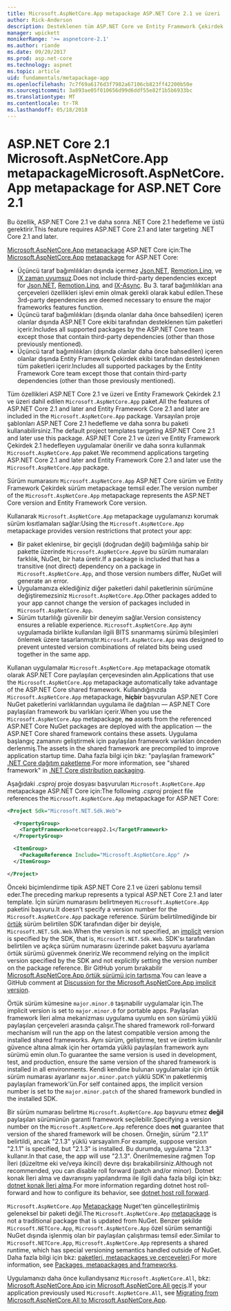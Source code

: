 ```yaml
---
title: Microsoft.AspNetCore.App metapackage ASP.NET Core 2.1 ve üzeri
author: Rick-Anderson
description: Desteklenen tüm ASP.NET Core ve Entity Framework Çekirdek paket Microsoft.AspNetCore.App metapackage içerir.
manager: wpickett
monikerRange: '>= aspnetcore-2.1'
ms.author: riande
ms.date: 09/20/2017
ms.prod: asp.net-core
ms.technology: aspnet
ms.topic: article
uid: fundamentals/metapackage-app
ms.openlocfilehash: 7c7f69a6176d3f7982a67106cb823ff42200b50e
ms.sourcegitcommit: 3a893ae05f010656d99d6ddf55e82f1b5b6933bc
ms.translationtype: MT
ms.contentlocale: tr-TR
ms.lasthandoff: 05/18/2018
---
```

# <a name="microsoftaspnetcoreapp-metapackage-for-aspnet-core-21"></a><span data-ttu-id="e432c-103">ASP.NET Core 2.1 Microsoft.AspNetCore.App metapackage</span><span class="sxs-lookup"><span data-stu-id="e432c-103">Microsoft.AspNetCore.App metapackage for ASP.NET Core 2.1</span></span>

<span data-ttu-id="e432c-104">Bu özellik, ASP.NET Core 2.1 ve daha sonra .NET Core 2.1 hedefleme ve üstü gerektirir.</span><span class="sxs-lookup"><span data-stu-id="e432c-104">This feature requires ASP.NET Core 2.1 and later targeting .NET Core 2.1 and later.</span></span>

<span data-ttu-id="e432c-105">[Microsoft.AspNetCore.App](https://www.nuget.org/packages/Microsoft.AspNetCore.App) [metapackage](/dotnet/core/packages#metapackages) ASP.NET Core için:</span><span class="sxs-lookup"><span data-stu-id="e432c-105">The [Microsoft.AspNetCore.App](https://www.nuget.org/packages/Microsoft.AspNetCore.App) [metapackage](/dotnet/core/packages#metapackages) for ASP.NET Core:</span></span>

* <span data-ttu-id="e432c-106">Üçüncü taraf bağımlılıkları dışında içermez [Json.NET](https://www.nuget.org/packages/Newtonsoft.Json/), [Remotion.Linq](https://www.nuget.org/packages/Remotion.Linq/), ve [IX zaman uyumsuz](https://www.nuget.org/packages/System.Interactive.Async/).</span><span class="sxs-lookup"><span data-stu-id="e432c-106">Does not include third-party dependencies except for [Json.NET](https://www.nuget.org/packages/Newtonsoft.Json/), [Remotion.Linq](https://www.nuget.org/packages/Remotion.Linq/), and [IX-Async](https://www.nuget.org/packages/System.Interactive.Async/).</span></span> <span data-ttu-id="e432c-107">Bu 3. taraf bağımlılıkları ana çerçeveleri özellikleri işlevi emin olmak gerekli olarak kabul edilen.</span><span class="sxs-lookup"><span data-stu-id="e432c-107">These 3rd-party dependencies are deemed necessary to ensure the major frameworks features function.</span></span>
* <span data-ttu-id="e432c-108">Üçüncü taraf bağımlılıkları (dışında olanlar daha önce bahsedilen) içeren olanlar dışında ASP.NET Core ekibi tarafından desteklenen tüm paketleri içerir.</span><span class="sxs-lookup"><span data-stu-id="e432c-108">Includes all supported packages by the ASP.NET Core team except those that contain third-party dependencies (other than those previously mentioned).</span></span>
* <span data-ttu-id="e432c-109">Üçüncü taraf bağımlılıkları (dışında olanlar daha önce bahsedilen) içeren olanlar dışında Entity Framework Çekirdek ekibi tarafından desteklenen tüm paketleri içerir.</span><span class="sxs-lookup"><span data-stu-id="e432c-109">Includes all supported packages by the Entity Framework Core team except those that contain third-party dependencies (other than those previously mentioned).</span></span>

<span data-ttu-id="e432c-110">Tüm özellikleri ASP.NET Core 2.1 ve üzeri ve Entity Framework Çekirdek 2.1 ve üzeri dahil edilen `Microsoft.AspNetCore.App` paket.</span><span class="sxs-lookup"><span data-stu-id="e432c-110">All the features of ASP.NET Core 2.1 and later and Entity Framework Core 2.1 and later are included in the `Microsoft.AspNetCore.App` package.</span></span> <span data-ttu-id="e432c-111">Varsayılan proje şablonları ASP.NET Core 2.1 hedefleme ve daha sonra bu paketi kullanabilirsiniz.</span><span class="sxs-lookup"><span data-stu-id="e432c-111">The default project templates targeting ASP.NET Core 2.1 and later use this package.</span></span> <span data-ttu-id="e432c-112">ASP.NET Core 2.1 ve üzeri ve Entity Framework Çekirdek 2.1 hedefleyen uygulamalar önerilir ve daha sonra kullanmak `Microsoft.AspNetCore.App` paket.</span><span class="sxs-lookup"><span data-stu-id="e432c-112">We recommend applications targeting ASP.NET Core 2.1 and later and Entity Framework Core 2.1 and later use the `Microsoft.AspNetCore.App` package.</span></span>

<span data-ttu-id="e432c-113">Sürüm numarasını `Microsoft.AspNetCore.App` ASP.NET Core sürüm ve Entity Framework Çekirdek sürüm metapackage temsil eder.</span><span class="sxs-lookup"><span data-stu-id="e432c-113">The version number of the `Microsoft.AspNetCore.App` metapackage represents the ASP.NET Core version and Entity Framework Core version.</span></span>

<span data-ttu-id="e432c-114">Kullanarak `Microsoft.AspNetCore.App` metapackage uygulamanızı korumak sürüm kısıtlamaları sağlar:</span><span class="sxs-lookup"><span data-stu-id="e432c-114">Using the `Microsoft.AspNetCore.App` metapackage provides version restrictions that protect your app:</span></span>

* <span data-ttu-id="e432c-115">Bir paket eklenirse, bir geçişli (doğrudan değil) bağımlılığa sahip bir pakette üzerinde `Microsoft.AspNetCore.App`ve bu sürüm numaraları farklılık, NuGet, bir hata üretir.</span><span class="sxs-lookup"><span data-stu-id="e432c-115">If a package is included that has a transitive (not direct) dependency on a package in `Microsoft.AspNetCore.App`, and those version numbers differ, NuGet will generate an error.</span></span>
* <span data-ttu-id="e432c-116">Uygulamanıza eklediğiniz diğer paketleri dahil paketlerinin sürümüne değiştiremezsiniz `Microsoft.AspNetCore.App`.</span><span class="sxs-lookup"><span data-stu-id="e432c-116">Other packages added to your app cannot change the version of packages included in `Microsoft.AspNetCore.App`.</span></span>
* <span data-ttu-id="e432c-117">Sürüm tutarlılığı güvenilir bir deneyim sağlar.</span><span class="sxs-lookup"><span data-stu-id="e432c-117">Version consistency ensures a reliable experience.</span></span> <span data-ttu-id="e432c-118">`Microsoft.AspNetCore.App` aynı uygulamada birlikte kullanılan ilgili BITS sınanmamış sürümü bileşimleri önlemek üzere tasarlanmıştır.</span><span class="sxs-lookup"><span data-stu-id="e432c-118">`Microsoft.AspNetCore.App` was designed to prevent untested version combinations of related bits being used together in the same app.</span></span>

<span data-ttu-id="e432c-119">Kullanan uygulamalar `Microsoft.AspNetCore.App` metapackage otomatik olarak ASP.NET Core paylaşılan çerçevesinden alın.</span><span class="sxs-lookup"><span data-stu-id="e432c-119">Applications that use the `Microsoft.AspNetCore.App` metapackage automatically take advantage of the ASP.NET Core shared framework.</span></span> <span data-ttu-id="e432c-120">Kullandığınızda `Microsoft.AspNetCore.App` metapackage, **hiçbir** başvurulan ASP.NET Core NuGet paketlerini varlıklarından uygulama ile dağıtılan &mdash; ASP.NET Core paylaşılan framework bu varlıkları içerir.</span><span class="sxs-lookup"><span data-stu-id="e432c-120">When you use the `Microsoft.AspNetCore.App` metapackage, **no** assets from the referenced ASP.NET Core NuGet packages are deployed with the application &mdash; the ASP.NET Core shared framework contains these assets.</span></span> <span data-ttu-id="e432c-121">Uygulama başlangıç zamanını geliştirmek için paylaşılan framework varlıkları önceden derlenmiş.</span><span class="sxs-lookup"><span data-stu-id="e432c-121">The assets in the shared framework are precompiled to improve application startup time.</span></span> <span data-ttu-id="e432c-122">Daha fazla bilgi için bkz: "paylaşılan framework" [.NET Core dağıtım paketleme](/dotnet/core/build/distribution-packaging).</span><span class="sxs-lookup"><span data-stu-id="e432c-122">For more information, see "shared framework" in [.NET Core distribution packaging](/dotnet/core/build/distribution-packaging).</span></span>

<span data-ttu-id="e432c-123">Aşağıdaki *.csproj* proje dosyası başvuruları `Microsoft.AspNetCore.App` metapackage ASP.NET Core için:</span><span class="sxs-lookup"><span data-stu-id="e432c-123">The following *.csproj* project file references the `Microsoft.AspNetCore.App` metapackage for ASP.NET Core:</span></span>

```xml
<Project Sdk="Microsoft.NET.Sdk.Web">

  <PropertyGroup>
    <TargetFramework>netcoreapp2.1</TargetFramework>
  </PropertyGroup>

  <ItemGroup>
    <PackageReference Include="Microsoft.AspNetCore.App" />
  </ItemGroup>

</Project>

```

<span data-ttu-id="e432c-124">Önceki biçimlendirme tipik ASP.NET Core 2.1 ve üzeri şablonu temsil eder.</span><span class="sxs-lookup"><span data-stu-id="e432c-124">The preceding markup represents a typical ASP.NET Core 2.1 and later template.</span></span> <span data-ttu-id="e432c-125">İçin sürüm numarasını belirtmeyen `Microsoft.AspNetCore.App` paketini başvuru.</span><span class="sxs-lookup"><span data-stu-id="e432c-125">It doesn't specify a version number for the `Microsoft.AspNetCore.App` package reference.</span></span> <span data-ttu-id="e432c-126">Sürüm belirtilmediğinde bir [örtük](https://github.com/dotnet/core/blob/master/release-notes/1.0/sdk/1.0-rc3-implicit-package-refs.md) sürüm belirtilen SDK tarafından diğer bir deyişle, `Microsoft.NET.Sdk.Web`.</span><span class="sxs-lookup"><span data-stu-id="e432c-126">When the version is not specified, an [implicit](https://github.com/dotnet/core/blob/master/release-notes/1.0/sdk/1.0-rc3-implicit-package-refs.md) version is specified by the SDK, that is, `Microsoft.NET.Sdk.Web`.</span></span> <span data-ttu-id="e432c-127">SDK'sı tarafından belirtilen ve açıkça sürüm numarasını üzerinde paket başvuru ayarlama örtük sürümü güvenmek öneririz.</span><span class="sxs-lookup"><span data-stu-id="e432c-127">We recommend relying on the implicit version specified by the SDK and not explicitly setting the version number on the package reference.</span></span> <span data-ttu-id="e432c-128">Bir GitHub yorum bırakabilir [Microsoft.AspNetCore.App örtük sürümü için tartışma](https://github.com/aspnet/Docs/issues/6430).</span><span class="sxs-lookup"><span data-stu-id="e432c-128">You can leave a GitHub comment at [Discussion for the Microsoft.AspNetCore.App implicit version](https://github.com/aspnet/Docs/issues/6430).</span></span>

<span data-ttu-id="e432c-129">Örtük sürüm kümesine `major.minor.0` taşınabilir uygulamalar için.</span><span class="sxs-lookup"><span data-stu-id="e432c-129">The implicit version is set to `major.minor.0` for portable apps.</span></span> <span data-ttu-id="e432c-130">Paylaşılan framework İleri alma mekanizması uygulama uyumlu en son sürümü yüklü paylaşılan çerçeveleri arasında çalışır.</span><span class="sxs-lookup"><span data-stu-id="e432c-130">The shared framework roll-forward mechanism will run the app on the latest compatible version among the installed shared frameworks.</span></span> <span data-ttu-id="e432c-131">Aynı sürüm, geliştirme, test ve üretim kullanılır güvence altına almak için her ortamda yüklü paylaşılan framework aynı sürümü emin olun.</span><span class="sxs-lookup"><span data-stu-id="e432c-131">To guarantee the same version is used in development, test, and production, ensure the same version of the shared framework is installed in all environments.</span></span> <span data-ttu-id="e432c-132">Kendi kendine bulunan uygulamalar için örtük sürüm numarası ayarlanır `major.minor.patch` yüklü SDK'ın paketlenmiş paylaşılan framework'ün.</span><span class="sxs-lookup"><span data-stu-id="e432c-132">For self contained apps, the implicit version number is set to the `major.minor.patch` of the shared framework bundled in the installed SDK.</span></span>

<span data-ttu-id="e432c-133">Bir sürüm numarası belirtme `Microsoft.AspNetCore.App` başvuru etmez **değil** paylaşılan sürümünün garanti framework seçilebilir.</span><span class="sxs-lookup"><span data-stu-id="e432c-133">Specifying a version number on the `Microsoft.AspNetCore.App` reference does **not** guarantee that version of the shared framework will be chosen.</span></span> <span data-ttu-id="e432c-134">Örneğin, sürüm "2.1.1" belirtildi, ancak "2.1.3" yüklü varsayalım.</span><span class="sxs-lookup"><span data-stu-id="e432c-134">For example, suppose version "2.1.1" is specified, but "2.1.3" is installed.</span></span> <span data-ttu-id="e432c-135">Bu durumda, uygulama "2.1.3" kullanır.</span><span class="sxs-lookup"><span data-stu-id="e432c-135">In that case, the app will use "2.1.3".</span></span> <span data-ttu-id="e432c-136">Önerilmemesine rağmen Top İleri (düzeltme eki ve/veya ikincil) devre dışı bırakabilirsiniz.</span><span class="sxs-lookup"><span data-stu-id="e432c-136">Although not recommended, you can disable roll forward (patch and/or minor).</span></span> <span data-ttu-id="e432c-137">Dotnet konak İleri alma ve davranışını yapılandırma ile ilgili daha fazla bilgi için bkz: [dotnet konak İleri alma](https://github.com/dotnet/core-setup/blob/master/Documentation/design-docs/roll-forward-on-no-candidate-fx.md).</span><span class="sxs-lookup"><span data-stu-id="e432c-137">For more information regarding dotnet host roll-forward and how to configure its behavior, see [dotnet host roll forward](https://github.com/dotnet/core-setup/blob/master/Documentation/design-docs/roll-forward-on-no-candidate-fx.md).</span></span>

<span data-ttu-id="e432c-138">`Microsoft.AspNetCore.App` [Metapackage](/dotnet/core/packages#metapackages) Nuget'ten güncelleştirilmiş geleneksel bir paketi değil.</span><span class="sxs-lookup"><span data-stu-id="e432c-138">The `Microsoft.AspNetCore.App` [metapackage](/dotnet/core/packages#metapackages) is not a traditional package that is updated from NuGet.</span></span> <span data-ttu-id="e432c-139">Benzer şekilde `Microsoft.NETCore.App`, `Microsoft.AspNetCore.App` özel sürüm semantiği NuGet dışında işlenmiş olan bir paylaşılan çalıştırması temsil eder.</span><span class="sxs-lookup"><span data-stu-id="e432c-139">Similar to `Microsoft.NETCore.App`, `Microsoft.AspNetCore.App` represents a shared runtime, which has special versioning semantics handled outside of NuGet.</span></span> <span data-ttu-id="e432c-140">Daha fazla bilgi için bkz: [paketleri, metapackages ve çerçeveleri](/dotnet/core/packages).</span><span class="sxs-lookup"><span data-stu-id="e432c-140">For more information, see [Packages, metapackages and frameworks](/dotnet/core/packages).</span></span>

<span data-ttu-id="e432c-141">Uygulamanızı daha önce kullandıysanız `Microsoft.AspNetCore.All`, bkz: [Microsoft.AspNetCore.App için Microsoft.AspNetCore.All geçiş](xref:fundamentals/metapackage#migrate).</span><span class="sxs-lookup"><span data-stu-id="e432c-141">If your application previously used `Microsoft.AspNetCore.All`, see [Migrating from Microsoft.AspNetCore.All to Microsoft.AspNetCore.App](xref:fundamentals/metapackage#migrate).</span></span>

